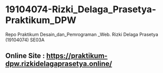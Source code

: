 # 19104074-Rizki_Delaga_Prasetya-Praktikum_DPW
Repo Praktikum Desain_dan_Pemrograman _Web. Rizki Delaga Prasetya (19104074) SE03A

## Online Site : https://praktikum-dpw.rizkidelagaprasetya.online/
